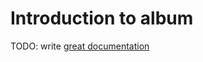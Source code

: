 # Introduction to album

TODO: write [great documentation](http://jacobian.org/writing/great-documentation/what-to-write/)
